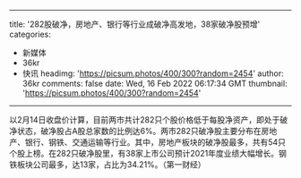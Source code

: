 
---
title: '282股破净，房地产、银行等行业成破净高发地，38家破净股预增'
categories: 
 - 新媒体
 - 36kr
 - 快讯
headimg: 'https://picsum.photos/400/300?random=2454'
author: 36kr
comments: false
date: Wed, 16 Feb 2022 06:17:34 GMT
thumbnail: 'https://picsum.photos/400/300?random=2454'
---

<div>   
以2月14日收盘价计算，目前两市共计282只个股价格低于每股净资产，即处于破净状态，破净股占A股总家数的比例达6%。两市282只破净股主要分布在房地产、银行、钢铁、交通运输等行业。其中，房地产板块的破净股最多，共有54只个股上榜。在282只破净股里，有38家上市公司预计2021年度业绩大幅增长。钢铁板块公司最多，达13家，占比为34.21%。（第一财经）  
</div>
            